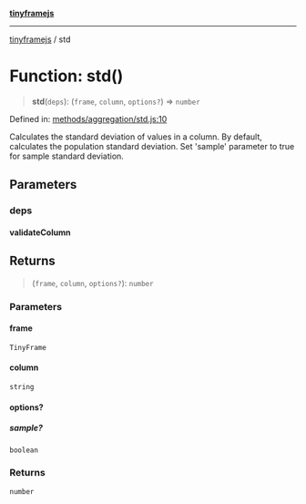 [**tinyframejs**](../README.md)

***

[tinyframejs](../README.md) / std

# Function: std()

> **std**(`deps`): (`frame`, `column`, `options?`) => `number`

Defined in: [methods/aggregation/std.js:10](https://github.com/AlphaQuantJS/tinyframejs/blob/774ec19a646fb36d00f0c4a06bec916acd1a47d8/src/methods/aggregation/std.js#L10)

Calculates the standard deviation of values in a column.
By default, calculates the population standard deviation.
Set 'sample' parameter to true for sample standard deviation.

## Parameters

### deps

#### validateColumn

## Returns

> (`frame`, `column`, `options?`): `number`

### Parameters

#### frame

`TinyFrame`

#### column

`string`

#### options?

##### sample?

`boolean`

### Returns

`number`
